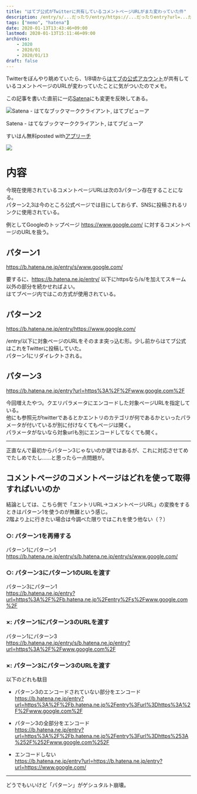 ```yaml
---
title: "はてブ公式がTwitterに共有しているコメントページURLがまた変わっていた件"
description: /entry/s/...だったり/entry/https://...だったりentry?url=...だったり
tags: ["memo", "hatena"]
date: 2020-01-13T13:43:46+09:00
lastmod: 2020-01-13T15:11:46+09:00
archives:
    - 2020
    - 2020/01
    - 2020/01/13
draft: false
---
```


Twitterをぼんやり眺めていたら、1/8頃から[はてブの公式アカウント](https://twitter.com/hatebu)が共有しているコメントページのURLが変わっていたことに気がついたのでメモ。

この記事を書いた直前に一応[Satena](https://play.google.com/store/apps/details?id=com.suihan74.satena)にも変更を反映してある。

<div class="appreach"><img src="https://lh3.googleusercontent.com/8s4Fzo7AmnoNOT-pbsRoBSYbmBFgfS98l0Qatr1-aHYCRUJlHwab6jB1rijGC1_FYA=s128" alt="Satena - はてなブックマーククライアント, はてブビューア" class="appreach__icon"><div class="appreach__detail"><p class="appreach__name">Satena - はてなブックマーククライアント, はてブビューア</p><p class="appreach__info"><span class="appreach__developper">すいはん</span><span class="appreach__price">無料</span><span class="appreach__posted">posted with<a href="https://mama-hack.com/app-reach/" title="アプリーチ" target="_blank" rel="nofollow">アプリーチ</a></span></p></div><div class="appreach__links"><a href="https://play.google.com/store/apps/details?id=com.suihan74.satena" rel="nofollow" class="appreach__gplink"><img src="https://nabettu.github.io/appreach/img/gplay_ja.png"></a></div></div>

# 内容

今現在使用されているコメントページURLは次の3パターン存在することになる。  
パターン2,3は今のところ公式ページでは目にしておらず、SNSに投稿されるリンクに使用されている。

例としてGoogleのトップページ https://www.google.com/ に対するコメントページのURLを扱う。

## パターン1

https://b.hatena.ne.jp/entry/s/www.google.com/

要するに、https://b.hatena.ne.jp/entry/ 以下にhttpsなら/s/を加えてスキーム以外の部分を続かせればよい。  
はてブページ内ではこの方式が使用されている。

## パターン2

https://b.hatena.ne.jp/entry/https://www.google.com/

/entry/以下に対象ページのURLをそのまま突っ込む形。少し前からはてブ公式はこれをTwitterに投稿していた。  
パターン1にリダイレクトされる。

## パターン3

https://b.hatena.ne.jp/entry?url=https%3A%2F%2Fwww.google.com%2F

今回増えたやつ。クエリパラメータにエンコードした対象ページURLを指定している。  
他にも参照元がtwitterであるとかエントリのカテゴリが何であるかといったパラメータが付いているが別に付けなくてもページは開く。  
パラメータがないなら対象urlも別にエンコードしてなくても開く。

---

正直なんで最初からパターン3じゃないのか謎ではあるが、これに対応させてめでたしめでたし……と思ったら一点問題が。

## コメントページのコメントページはどれを使って取得すればいいのか

結論としては、こちら側で「エントリURL→コメントページURL」の変換をするときはパターン1を使うのが無難という感じ。  
2階より上に行きたい場合は今調べた限りではこれを使う他ない（？）

### ○: パターン1を再帰する

パターン1にパターン1  
https://b.hatena.ne.jp/entry/s/b.hatena.ne.jp/entry/s/www.google.com/

### ○: パターン3にパターン1のURLを渡す

パターン3にパターン1  
https://b.hatena.ne.jp/entry?url=https%3A%2F%2Fb.hatena.ne.jp%2Fentry%2Fs%2Fwww.google.com%2F

### ×: パターン1にパターン3のURLを渡す

パターン1にパターン3  
https://b.hatena.ne.jp/entry/s/b.hatena.ne.jp/entry?url=https%3A%2F%2Fwww.google.com%2F

### ×: パターン3にパターン3のURLを渡す

以下のどれも駄目

- パターン3のエンコードされていない部分をエンコード  
https://b.hatena.ne.jp/entry?url=https%3A%2F%2Fb.hatena.ne.jp%2Fentry%3Furl%3Dhttps%3A%2F%2Fwww.google.com%2F

- パターン3の全部分をエンコード  
https://b.hatena.ne.jp/entry?url=https%3A%2F%2Fb.hatena.ne.jp%2Fentry%3Furl%3Dhttps%253A%252F%252Fwww.google.com%252F

- エンコードしない  
https://b.hatena.ne.jp/entry?url=https://b.hatena.ne.jp/entry?url=https://www.google.com/

---

どうでもいいけど「パターン」がゲシュタルト崩壊。
